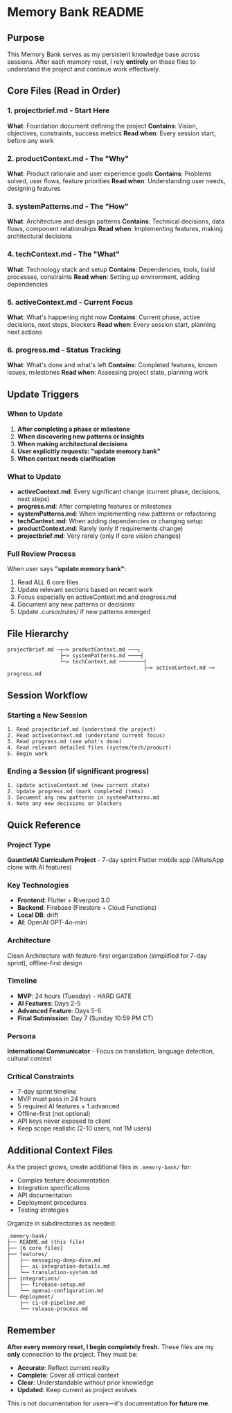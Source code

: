 # Memory Bank README

## Purpose
This Memory Bank serves as my persistent knowledge base across sessions. After each memory reset, I rely **entirely** on these files to understand the project and continue work effectively.

## Core Files (Read in Order)

### 1. projectbrief.md - Start Here
**What**: Foundation document defining the project
**Contains**: Vision, objectives, constraints, success metrics
**Read when**: Every session start, before any work

### 2. productContext.md - The "Why"
**What**: Product rationale and user experience goals
**Contains**: Problems solved, user flows, feature priorities
**Read when**: Understanding user needs, designing features

### 3. systemPatterns.md - The "How"
**What**: Architecture and design patterns
**Contains**: Technical decisions, data flows, component relationships
**Read when**: Implementing features, making architectural decisions

### 4. techContext.md - The "What"
**What**: Technology stack and setup
**Contains**: Dependencies, tools, build processes, constraints
**Read when**: Setting up environment, adding dependencies

### 5. activeContext.md - Current Focus
**What**: What's happening right now
**Contains**: Current phase, active decisions, next steps, blockers
**Read when**: Every session start, planning next actions

### 6. progress.md - Status Tracking
**What**: What's done and what's left
**Contains**: Completed features, known issues, milestones
**Read when**: Assessing project state, planning work

## Update Triggers

### When to Update
1. **After completing a phase or milestone**
2. **When discovering new patterns or insights**
3. **When making architectural decisions**
4. **User explicitly requests: "update memory bank"**
5. **When context needs clarification**

### What to Update
- **activeContext.md**: Every significant change (current phase, decisions, next steps)
- **progress.md**: After completing features or milestones
- **systemPatterns.md**: When implementing new patterns or refactoring
- **techContext.md**: When adding dependencies or changing setup
- **productContext.md**: Rarely (only if requirements change)
- **projectbrief.md**: Very rarely (only if core vision changes)

### Full Review Process
When user says **"update memory bank"**:
1. Read ALL 6 core files
2. Update relevant sections based on recent work
3. Focus especially on activeContext.md and progress.md
4. Document any new patterns or decisions
5. Update .cursor/rules/ if new patterns emerged

## File Hierarchy
```
projectbrief.md ─┬─> productContext.md ───┐
                 ├─> systemPatterns.md ────┤
                 └─> techContext.md ────────┤
                                            ├─> activeContext.md ─> progress.md
```

## Session Workflow

### Starting a New Session
```
1. Read projectbrief.md (understand the project)
2. Read activeContext.md (understand current focus)
3. Read progress.md (see what's done)
4. Read relevant detailed files (system/tech/product)
5. Begin work
```

### Ending a Session (if significant progress)
```
1. Update activeContext.md (new current state)
2. Update progress.md (mark completed items)
3. Document any new patterns in systemPatterns.md
4. Note any new decisions or blockers
```

## Quick Reference

### Project Type
**GauntletAI Curriculum Project** - 7-day sprint
Flutter mobile app (WhatsApp clone with AI features)

### Key Technologies
- **Frontend**: Flutter + Riverpod 3.0
- **Backend**: Firebase (Firestore + Cloud Functions)
- **Local DB**: drift
- **AI**: OpenAI GPT-4o-mini

### Architecture
Clean Architecture with feature-first organization (simplified for 7-day sprint), offline-first design

### Timeline
- **MVP**: 24 hours (Tuesday) - HARD GATE
- **AI Features**: Days 2-5
- **Advanced Feature**: Days 5-6
- **Final Submission**: Day 7 (Sunday 10:59 PM CT)

### Persona
**International Communicator** - Focus on translation, language detection, cultural context

### Critical Constraints
- 7-day sprint timeline
- MVP must pass in 24 hours
- 5 required AI features + 1 advanced
- Offline-first (not optional)
- API keys never exposed to client
- Keep scope realistic (2-10 users, not 1M users)

## Additional Context Files
As the project grows, create additional files in `.memory-bank/` for:
- Complex feature documentation
- Integration specifications
- API documentation
- Deployment procedures
- Testing strategies

Organize in subdirectories as needed:
```
.memory-bank/
├── README.md (this file)
├── [6 core files]
├── features/
│   ├── messaging-deep-dive.md
│   ├── ai-integration-details.md
│   └── translation-system.md
├── integrations/
│   ├── firebase-setup.md
│   └── openai-configuration.md
└── deployment/
    ├── ci-cd-pipeline.md
    └── release-process.md
```

## Remember
**After every memory reset, I begin completely fresh.** These files are my **only** connection to the project. They must be:
- **Accurate**: Reflect current reality
- **Complete**: Cover all critical context
- **Clear**: Understandable without prior knowledge
- **Updated**: Keep current as project evolves

This is not documentation for users—it's documentation **for future me**.
